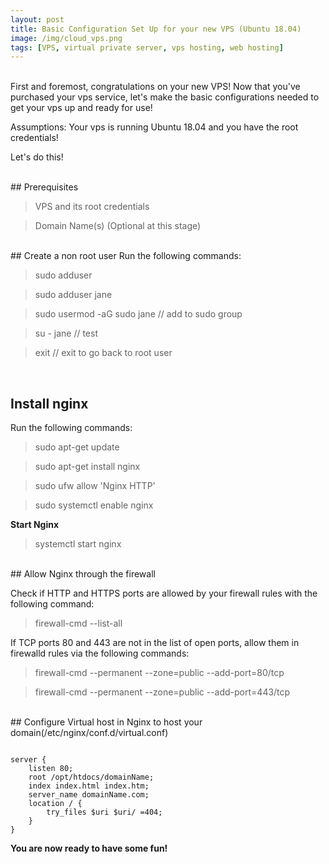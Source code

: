```yaml
---
layout: post
title: Basic Configuration Set Up for your new VPS (Ubuntu 18.04)
image: /img/cloud_vps.png
tags: [VPS, virtual private server, vps hosting, web hosting]
---
```

<br>
First and foremost, congratulations on your new VPS! Now that you've purchased your vps service, let's make the basic configurations needed to get your vps up and ready for use! 

Assumptions: Your vps is running Ubuntu 18.04 and you have the root credentials!

Let's do this!

<br>
## Prerequisites

 >VPS and its root credentials
 
 >Domain Name(s) (Optional at this stage)

<br>
## Create a non root user
Run the following commands: 

>sudo adduser <username>
 
>sudo adduser jane

>sudo usermod -aG sudo jane // add to sudo group

>su - jane // test

>exit // exit to go back to root user

<br>

## Install nginx
Run the following commands: 

>sudo apt-get update

>sudo apt-get install nginx

>sudo ufw allow 'Nginx HTTP'

>sudo systemctl enable nginx

**Start Nginx**

>systemctl start nginx

<br>
## Allow Nginx through the firewall

Check if HTTP and HTTPS ports are allowed by your firewall rules with the following command:

>firewall-cmd --list-all

If TCP ports 80 and 443 are not in the list of open ports, allow them in firewalld rules via the following commands:

>firewall-cmd --permanent --zone=public --add-port=80/tcp

>firewall-cmd --permanent --zone=public --add-port=443/tcp

<br>
## Configure Virtual host in Nginx to host your domain(/etc/nginx/conf.d/virtual.conf)

```

server {
    listen 80;
    root /opt/htdocs/domainName;
    index index.html index.htm;
    server_name domainName.com;
    location / {
        try_files $uri $uri/ =404;
    }
}

```

**You are now ready to have some fun!**

